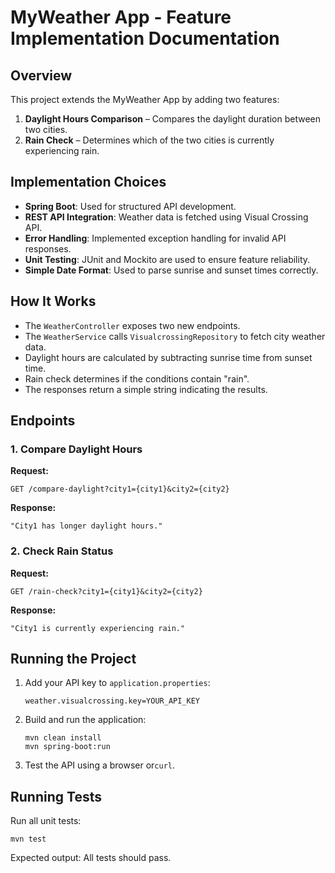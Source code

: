 # MyWeather App - Feature Implementation Documentation

## Overview
This project extends the MyWeather App by adding two features:
1. **Daylight Hours Comparison** – Compares the daylight duration between two cities.
2. **Rain Check** – Determines which of the two cities is currently experiencing rain.

## Implementation Choices
- **Spring Boot**: Used for structured API development.
- **REST API Integration**: Weather data is fetched using Visual Crossing API.
- **Error Handling**: Implemented exception handling for invalid API responses.
- **Unit Testing**: JUnit and Mockito are used to ensure feature reliability.
- **Simple Date Format**: Used to parse sunrise and sunset times correctly.

## How It Works
- The `WeatherController` exposes two new endpoints.
- The `WeatherService` calls `VisualcrossingRepository` to fetch city weather data.
- Daylight hours are calculated by subtracting sunrise time from sunset time.
- Rain check determines if the conditions contain "rain".
- The responses return a simple string indicating the results.

## Endpoints
### 1. Compare Daylight Hours
**Request:**
```
GET /compare-daylight?city1={city1}&city2={city2}
```
**Response:**
```
"City1 has longer daylight hours."
```

### 2. Check Rain Status
**Request:**
```
GET /rain-check?city1={city1}&city2={city2}
```
**Response:**
```
"City1 is currently experiencing rain."
```

## Running the Project
1. Add your API key to `application.properties`:
   ```
   weather.visualcrossing.key=YOUR_API_KEY
   ```
2. Build and run the application:
   ```
   mvn clean install
   mvn spring-boot:run
   ```
3. Test the API using a browser or`curl`.

## Running Tests
Run all unit tests:
```
mvn test
```
Expected output: All tests should pass.


